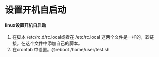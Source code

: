 # 设置开机自启动

#### linux设置开机自启动

1. 在脚本 /etc/rc.d/rc.local或者在 /etc/rc.local 这两个文件是一样的，软链接。在这个文件中添加自己的脚本。
2. 在crontab 中设置。@reboot /home/user/test.sh
